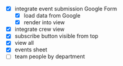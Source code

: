 - [x] integrate event submission Google Form
    - [x] load data from Google
    - [x] render into view
- [x] integrate crew view
- [x] subscribe button visible from top
- [x] view all
- [x] events sheet
- [ ] team people by department